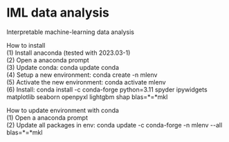# IML data analysis
Interpretable machine-learning data analysis  
  
How to install  
(1)  Install anaconda (tested with 2023.03-1)  
(2)  Open a anaconda prompt  
(3)  Update conda: conda update conda  
(4)  Setup a new environment: conda create -n mlenv  
(5)  Activate the new environment: conda activate mlenv  
(6)  Install: conda install -c conda-forge python=3.11 spyder ipywidgets matplotlib seaborn openpyxl lightgbm shap blas=*=*mkl  
  
How to update environment with conda  
(1)  Open a anaconda prompt  
(2)  Update all packages in env: conda update -c conda-forge -n mlenv --all blas=*=*mkl  
